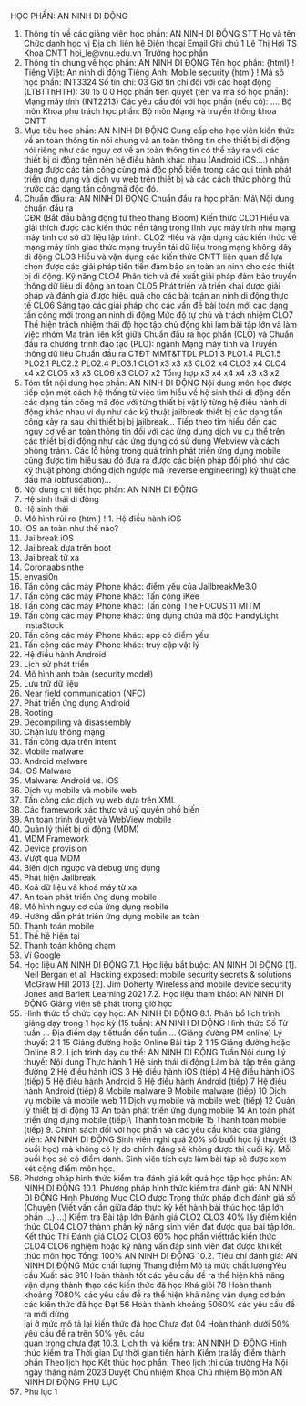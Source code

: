 HỌC PHẦN: AN NINH DI ĐỘNG
1. Thông tin về các giảng viên học phần: AN NINH DI ĐỘNG
STT Họ và tên Chức danh học vị Địa chỉ liên hệ Điện thoại Email Ghi chú 1 Lê Thị Hợi TS Khoa CNTT hoi\_le\@vnu.edu.vn Trưởng học phần
2. Thông tin chung về học phần: AN NINH DI ĐỘNG Tên học phần:
{html}
! Tiếng Việt: An ninh di động Tiếng Anh: Mobile security
{html}
! Mã số học phần: INT3324 Số tín chỉ: 03 Giờ tín chỉ đối với các hoạt động (LTBTThHTH): 30 15 0 0 Học phần tiên quyết (tên và mã số học phần): Mạng máy tính (INT2213) Các yêu cầu đối với học phần (nếu có): \.... Bộ môn Khoa phụ trách học phần: Bộ môn Mạng và truyền thông khoa
CNTT
3. Mục tiêu học phần: AN NINH DI ĐỘNG
Cung cấp cho học viên kiến thức về an toàn thông tin nói chung và an
toàn thông tin cho thiết bị di động nói riêng như các nguy cơ về an toàn
thông tin có thể xảy ra với các thiết bị di động trên nền hệ điều hành
khác nhau (Android iOS....) nhận dạng được các tấn công cùng mã độc
phổ biến trong các qui trình phát triển ứng dụng và dịch vụ web trên
thiết bị và các cách thức phòng thủ trước các dạng tấn côngmã độc đó.
4. Chuẩn đầu ra: AN NINH DI ĐỘNG
Chuẩn đầu ra học phần: Mã\ Nội dung chuẩn đầu ra\
CĐR (Bắt đầu bằng động từ theo thang Bloom) Kiến thức
CLO1 Hiểu và giải thích được các kiến thức nền tảng trong lĩnh vực máy tính như mạng máy tính cơ sở dữ liệu lập trình.
CLO2 Hiểu và vận dụng các kiến thức về mạng máy tính giao thức mạng truyền tải dữ liệu trong mạng không dây di động
CLO3 Hiểu và vận dụng các kiến thức CNTT liên quan để lựa chọn được các giải pháp tiên tiến đảm bảo an toàn an ninh cho các thiết bị di động.
Kỹ năng
CLO4 Phân tích và đề xuất giải pháp đảm bảo truyền thông dữ liệu di động an toàn
CLO5 Phát triển và triển khai được giải pháp và đánh giá được hiệu quả cho các bài toán an ninh di động thực tế
CLO6 Sáng tạo các giải pháp cho các vấn đề bài toán mới các dạng tấn công mới trong an ninh di động
Mức độ tự chủ và trách nhiệm
CLO7 Thể hiện trách nhiệm thái độ học tập chủ động khi làm bài tập lớn và làm việc nhóm Ma trận liên kết giữa Chuẩn đầu ra học phần (CLO) và Chuẩn đầu ra
chương trình đào tạo (PLO): ngành Mạng máy tính và Truyền thông dữ
liệu
Chuẩn đầu ra CTĐT MMT&TTDL PLO1.3 PLO1.4 PLO1.5 PLO2.1 PLO2.2 PLO2.4 PLO3.1
CLO1 x3 x3 x3
CLO2 x4
CLO3 x4
CLO4 x4 x2
CLO5 x3 x3
CLO6 x3
CLO7 x2
Tổng hợp x3 x4 x4 x4 x3 x3 x2
5. Tóm tắt nội dung học phần: AN NINH DI ĐỘNG
Nội dung môn học được tiếp cận một cách hệ thống từ việc tìm hiểu về hệ
sinh thái di động đến các dạng tấn công mã độc với từng thiết bị vật
lý từng hệ điều hành di động khác nhau ví dụ như các kỹ thuật
jailbreak thiết bị các dạng tấn công xảy ra sau khi thiết bị bị
jailbreak\... Tiếp theo tìm hiểu đến các nguy cơ về an toàn thông tin
đối với các ứng dụng dịch vụ cụ thể trên các thiết bị di động như các
ứng dụng có sử dụng Webview và cách phòng tránh. Các lỗ hổng trong quá
trình phát triển ứng dụng mobile cũng được tìm hiểu sau đó đưa ra được
các biện pháp đối phó như các kỹ thuật phòng chống dịch ngược mã
(reverse engineering) kỹ thuật che dấu mã (obfuscation)\...
6. Nội dung chi tiết học phần: AN NINH DI ĐỘNG
1. Hệ sinh thái di động
1. Hệ sinh thái
2. Mô hình rủi ro
{html}
! 1. Hệ điều hành iOS
1. iOS an toàn như thế nào?
1. Jailbreak iOS
2. Jailbreak dựa trên boot
3. Jailbreak từ xa
4. Coronaabsinthe
5. envasi0n
2. Tấn công các máy iPhone khác: điểm yếu của JailbreakMe3.0
1. Tấn công các máy iPhone khác: Tấn công iKee
2. Tấn công các máy iPhone khác: Tấn công The FOCUS 11 MITM
3. Tấn công các máy iPhone khác: ứng dụng chứa mã độc HandyLight InstaStock
4. Tấn công các máy iPhone khác: app có điểm yếu
5. Tấn công các máy iPhone khác: truy cập vật lý
2. Hệ điều hành Android
1. Lịch sử phát triển
2. Mô hình anh toàn (security model)
3. Lưu trữ dữ liệu
4. Near field communication (NFC)
5. Phát triển ứng dụng Android
6. Rooting
7. Decompiling và disassembly
8. Chặn lưu thông mạng
9. Tấn công dựa trên intent
3. Mobile malware
1. Android malware
2. iOS Malware
3. Malware: Android vs. iOS
4. Dịch vụ mobile và mobile web
1. Tấn công các dịch vụ web dựa trên XML
2. Các framework xác thực và uỷ quyền phổ biến
3. An toàn trình duyệt và WebView mobile
5. Quản lý thiết bị di động (MDM)
1. MDM Framework
2. Device provision
3. Vượt qua MDM
4. Biên dịch ngược và debug ứng dụng
5. Phát hiện Jailbreak
6. Xoá dữ liệu và khoá máy từ xa
6. An toàn phát triển ứng dụng mobile
1. Mô hình nguy cơ của ứng dụng mobile
2. Hướng dẫn phát triển ứng dụng mobile an toàn
7. Thanh toán mobile
1. Thế hệ hiện tại
2. Thanh toán không chạm
3. Ví Google
7. Học liệu AN NINH DI ĐỘNG
7.1. Học liệu bắt buộc: AN NINH DI ĐỘNG \[1\]. Neil Bergan et al. Hacking exposed: mobile security secrets & solutions McGraw Hill 2013 \[2\]. Jim Doherty Wireless and mobile device security Jones and Barlett Learning 2021
7.2. Học liệu tham khảo: AN NINH DI ĐỘNG Giảng viên sẽ phát trong giờ học
8. Hình thức tổ chức dạy học: AN NINH DI ĐỘNG
8.1. Phân bổ lịch trình giảng dạy trong 1 học kỳ (15 tuần): AN NINH DI ĐỘNG Hình thức Số Từ tuần ... Địa điểm dạy tiếttuần đến tuần ... (Giảng đường PM online) Lý thuyết 2 1 15 Giảng đường hoặc Online Bài tập 2 1 15 Giảng đường hoặc Online 8.2. Lịch trình dạy cụ thể: AN NINH DI ĐỘNG Tuần Nội dung Lý thuyết Nội dung Thực hành 1 Hệ sinh thái di động Làm bài tập trên giảng đường 2 Hệ điều hành iOS 3 Hệ điều hành iOS (tiếp) 4 Hệ điều hành iOS (tiếp) 5 Hệ điều hành Android 6 Hệ điều hành Android (tiếp) 7 Hệ điều hành Android (tiếp) 8 Mobile malware 9 Mobile malware (tiếp) 10 Dịch vụ mobile và mobile web 11 Dịch vụ mobile và mobile web (tiếp) 12 Quản lý thiết bị di động 13 An toàn phát triển ứng dụng mobile 14 An toàn phát triển ứng dụng mobile (tiếp)\ Thanh toán mobile 15 Thanh toán mobile (tiếp) 9. Chính sách đối với học phần và các yêu cầu khác của giảng viên: AN NINH DI ĐỘNG Sinh viên nghỉ quá 20% số buổi học lý thuyết (3 buổi học) mà không có lý do chính đáng sẽ không được thi cuối kỳ. Mỗi buổi học sẽ có điểm danh. Sinh viên tích cực làm bài tập sẽ được xem xét cộng điểm môn học.
10. Phương pháp hình thức kiểm tra đánh giá kết quả học tập học phần: AN NINH DI ĐỘNG
10.1. Phương pháp hình thức kiểm tra đánh giá: AN NINH DI ĐỘNG Hình Phương Mục CLO được Trọng thức pháp đích đánh giá số (Chuyên (Viết vấn cần giữa đáp thực kỳ kết hành bài thúc học tập lớn phần ...) ...) Kiểm tra Bài tập lớn Đánh giá CLO2 CLO3 40% lấy điểm kiến thức CLO4 CLO7 thành phần kỹ năng sinh viên đạt được qua bài tập lớn. Kết thúc Thi Đánh giá CLO2 CLO3 60% học phần viếttrắc kiến thức CLO4 CLO6 nghiệm hoặc kỹ năng vấn đáp sinh viên đạt được khi kết thúc môn học Tổng: 100% AN NINH DI ĐỘNG 10.2. Tiêu chí đánh giá: AN NINH DI ĐỘNG Mức chất lượng Thang điểm Mô tả mức chất lượngYêu cầu Xuất sắc 910 Hoàn thành tốt các yêu cầu đề ra thể hiện khả năng vận dụng thành thạo các kiến thức đã học
Khá giỏi 78 Hoàn thành khoảng 7080% các yêu cầu đề ra thể hiện khả năng vận dụng cơ bản các kiến thức đã học
Đạt 56 Hoàn thành khoảng 5060% các yêu cầu đề ra mới dừng\
lại ở mức mô tả lại kiến thức đã học
Chưa đạt 04 Hoàn thành dưới 50% yêu cầu đề ra trên 50% yêu cầu\
quan trọng chưa đạt 10.3. Lịch thi và kiểm tra: AN NINH DI ĐỘNG Hình thức kiểm tra Thời gian Dự thời gian tiến hành Kiểm tra lấy điểm thành phần Theo lịch học
Kết thúc học phần: Theo lịch thi của trường
Hà Nội ngày tháng năm 2023 Duyệt Chủ nhiệm Khoa Chủ nhiệm Bộ môn AN NINH DI ĐỘNG
PHỤ LỤC
1. Phụ lục 1